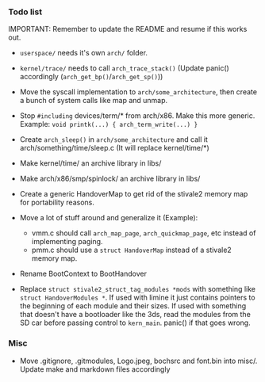 ### Todo list

IMPORTANT: Remember to update the README and resume if this works out.

- `userspace/` needs it's own `arch/` folder.
- `kernel/trace/` needs to call `arch_trace_stack()` (Update panic() accordingly (`arch_get_bp()`/`arch_get_sp()`))
- Move the syscall implementation to `arch/some_architecture`, then create a bunch of system calls like map and unmap.
- Stop `#including` devices/term/* from arch/x86. Make this more generic. Example: `void printk(...) { arch_term_write(...) }`
- Create `arch_sleep()` in `arch/some_architecture` and call it arch/something/time/sleep.c (It will replace kernel/time/*)
- Make kernel/time/ an archive library in libs/
- Make arch/x86/smp/spinlock/ an archive library in libs/
- Create a generic HandoverMap to get rid of the stivale2 memory map for portability reasons.
- Move a lot of stuff around and generalize it (Example):
	- vmm.c should call `arch_map_page`, `arch_quickmap_page`, etc instead of implementing paging.
	- pmm.c should use a `struct HandoverMap` instead of a stivale2 memory map.

- Rename BootContext to BootHandover
- Replace `struct stivale2_struct_tag_modules *mods` with something like `struct HandoverModules *`. If used with limine it just contains pointers to the beginning of each module and their sizes. If used with something that doesn't have a bootloader like the 3ds, read the modules from the SD car before passing control to `kern_main`. panic() if that goes wrong.

### Misc
- Move .gitignore, .gitmodules, Logo.jpeg, bochsrc and font.bin into misc/. Update make and markdown files accordingly